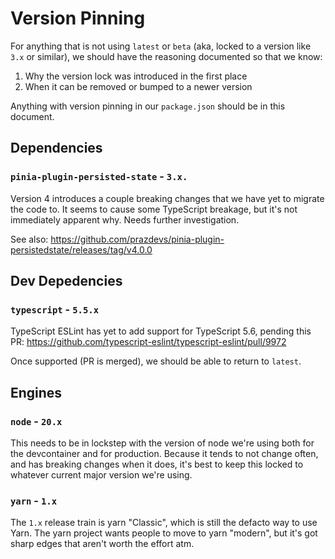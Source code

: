 # Version Pinning

For anything that is not using `latest` or `beta` (aka, locked to a version like `3.x` or similar), we should have the reasoning documented so that we know:

1) Why the version lock was introduced in the first place
2) When it can be removed or bumped to a newer version

Anything with version pinning in our `package.json` should be in this document.

## Dependencies

### `pinia-plugin-persisted-state` - `3.x.`

Version 4 introduces a couple breaking changes that we have yet to migrate the code to. It seems to cause some TypeScript breakage, but it's not immediately apparent why. Needs further investigation.

See also:
https://github.com/prazdevs/pinia-plugin-persistedstate/releases/tag/v4.0.0

## Dev Depedencies

### `typescript` - `5.5.x`

TypeScript ESLint has yet to add support for TypeScript 5.6, pending this PR:
https://github.com/typescript-eslint/typescript-eslint/pull/9972

Once supported (PR is merged), we should be able to return to `latest`.

## Engines

### `node` - `20.x`

This needs to be in lockstep with the version of node we're using both for the devcontainer and for production. Because it tends to not change often, and has breaking changes when it does, it's best to keep this locked to whatever current major version we're using.

### `yarn` - `1.x`

The `1.x` release train is yarn "Classic", which is still the defacto way to use Yarn. The yarn project wants people to move to yarn "modern", but it's got sharp edges that aren't worth the effort atm.
